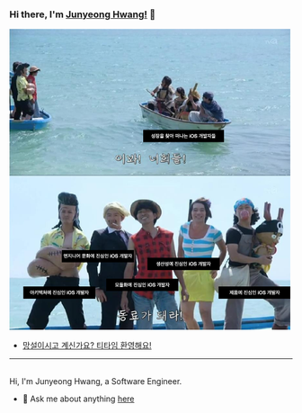 ### Hi there, I'm [Junyeong Hwang!](https://github.com/devJunyeong) 👋

<img src="https://github.com/GeekTree0101/Geektree0101/blob/master/hire.png" width=500pt />

- [망설이시고 계신가요? 티타임 환영해요!](https://www.linkedin.com/in/junyeong-hwang-760b03235/)

---

<br />
Hi, I'm Junyeong Hwang, a Software Engineer.

- 💬 Ask me about anything [here](https://github.com/devJunyeong/devJunyeong/issues)
